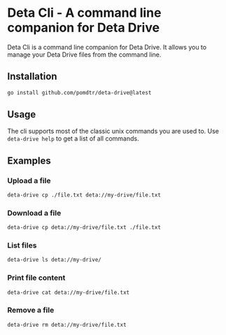 # Deta Cli - A command line companion for Deta Drive

Deta Cli is a command line companion for Deta Drive. It allows you to manage your Deta Drive files from the command line.

## Installation

```bash
go install github.com/pomdtr/deta-drive@latest
```

## Usage

The cli supports most of the classic unix commands you are used to. Use `deta-drive help` to get a list of all commands.

## Examples

### Upload a file

```bash
deta-drive cp ./file.txt deta://my-drive/file.txt
```

### Download a file

```bash
deta-drive cp deta://my-drive/file.txt ./file.txt
```

### List files

```bash
deta-drive ls deta://my-drive/
```

### Print file content

```bash
deta-drive cat deta://my-drive/file.txt
```

### Remove a file

```bash
deta-drive rm deta://my-drive/file.txt
```

